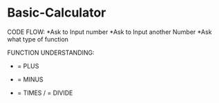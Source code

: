 # Basic-Calculator

CODE FLOW:
*Ask to Input number 
*Ask to Input another Number
*Ask what type of function 

FUNCTION UNDERSTANDING:
+ = PLUS
- = MINUS
* = TIMES
/ = DIVIDE

